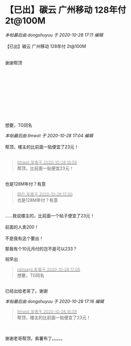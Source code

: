 # 【已出】碳云 广州移动 128年付 2t@100M


<i class="pstatus"> 本帖最后由 dongshuyuu 于 2020-10-28 17:11 编辑 </i><br />
<br />
【已出】碳云 广州移动 128年付 2t@100M<br />
<br />
<br />
谢谢帮顶<br />
<br />
<br />
<br />
<br />
<br />
<br />
<br />
<br />
<br />
<br />


想要，TG同名<img id="aimg_X97vj" onclick="zoom(this, this.src, 0, 0, 0)" class="zoom" src="https://cdn.jsdelivr.net/gh/hishis/forum-master/public/images/patch.gif" onmouseover="img_onmouseoverfunc(this)" onload="thumbImg(this)" border="0" alt="" />

<i class="pstatus"> 本帖最后由 llmwxt 于 2020-10-28 17:04 编辑 </i><br />
<br />
帮顶，楼主的比前面一贴便宜了23元！<br />
<br />
<img src="static/image/smiley/default/lol.gif" smilieid="12" border="0" alt="" /><img src="static/image/smiley/default/lol.gif" smilieid="12" border="0" alt="" /><img src="static/image/smiley/default/lol.gif" smilieid="12" border="0" alt="" />

<div class="quote"><blockquote><font size="2"><a href="https://www.hostloc.com/forum.php?mod=redirect&amp;goto=findpost&amp;pid=9364874&amp;ptid=759464" target="_blank"><font color="#999999">llmwxt 发表于 2020-10-28 16:59</font></a></font><br />
帮顶，比前面一贴便宜23元！</blockquote></div><br />
也是128M年付？有意<img id="aimg_jY8rI" onclick="zoom(this, this.src, 0, 0, 0)" class="zoom" src="https://cdn.jsdelivr.net/gh/hishis/forum-master/public/images/patch.gif" onmouseover="img_onmouseoverfunc(this)" onload="thumbImg(this)" border="0" alt="" />

<div class="quote"><blockquote><font size="2"><a href="https://www.hostloc.com/forum.php?mod=redirect&amp;goto=findpost&amp;pid=9364881&amp;ptid=759464" target="_blank"><font color="#999999">用户 发表于 2020-10-28 17:00</font></a></font><br />
也是128M年付？有意</blockquote></div><br />
......我说楼主的，比前面一个帖子便宜了23元！<br />
<br />
前面的人卖200！<br />
<br />
不是我有这个要出！

那我有个10元月付的岂不是可以233？<img src="static/image/smiley/default/lol.gif" smilieid="12" border="0" alt="" />

祝早出

<div class="quote"><blockquote><font size="2"><a href="https://www.hostloc.com/forum.php?mod=redirect&amp;goto=findpost&amp;pid=9364947&amp;ptid=759464" target="_blank"><font color="#999999">rainsays 发表于 2020-10-28 17:06</font></a></font><br />
想要，TG同名</blockquote></div><br />
已经出给老哥了。谢谢<img src="static/image/smiley/default/lol.gif" smilieid="12" border="0" alt="" />

<i class="pstatus"> 本帖最后由 dongshuyuu 于 2020-10-28 17:16 编辑 </i><br />
<div class="quote"><blockquote><font size="2"><a href="https://www.hostloc.com/forum.php?mod=redirect&amp;goto=findpost&amp;pid=9364874&amp;ptid=759464" target="_blank"><font color="#999999">llmwxt 发表于 2020-10-28 16:59</font></a></font><br />
帮顶，楼主的比前面一贴便宜了23元！</blockquote></div><br />
<br />
谢谢老哥帮顶，紫薯布丁。。。。。<img src="static/image/smiley/default/lol.gif" smilieid="12" border="0" alt="" /> 
